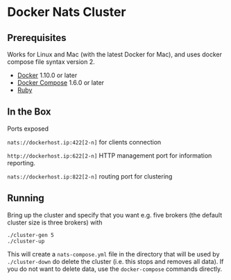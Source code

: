 # Docker Nats Cluster

## Prerequisites

Works for Linux and Mac (with the latest Docker for Mac), and uses docker
compose file syntax version 2.

- [Docker](https://www.docker.com) 1.10.0 or later
- [Docker Compose](https://docs.docker.com/compose) 1.6.0 or later
- [Ruby](https://www.ruby-lang.org)

## In the Box

Ports exposed

`nats://dockerhost.ip:422[2-n]` for clients connection

`http://dockerhost.ip:622[2-n]` HTTP management port for information reporting.

`nats://dockerhost.ip:822[2-n]` routing port for clustering

## Running

Bring up the cluster and specify that you want e.g. five brokers (the default
cluster size is three brokers) with

```
./cluster-gen 5
./cluster-up
```

This will create a `nats-compose.yml` file in the directory that will be used
by `./cluster-down` do delete the cluster (i.e. this stops and removes all data).
If you do not want to delete data, use the `docker-compose` commands directly.
